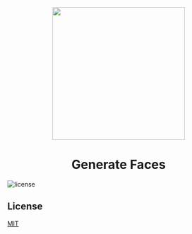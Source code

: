 <div align="center">
  <img
    src="https://s3.amazonaws.com/video.udacity-data.com/topher/2018/April/5ada5a06_generate-faces2/generate-faces2.jpg"
    height="300"
    width="300"
  />
  <br />
  <h1>Generate Faces</h1>
</div>

![license](https://img.shields.io/badge/LICENSE-MIT-blue.svg?style=flat-square)

## License

[MIT](https://choosealicense.com/licenses/mit/)
